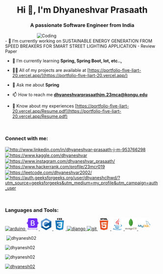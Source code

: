 

<h1 align="center">Hi 👋, I'm Dhyaneshvar Prasaath</h1>
<h3 align="center">A passionate Software Engineer from India</h3>

<img align="right" alt="Coding" width="400" src="https://miro.medium.com/v2/resize:fit:1400/format:webp/1*VMmvImch6VU5pc2VktY1uw.gif">


<br>
- 🔭 I’m currently working on SUSTAINABLE ENERGY GENERATION FROM SPEED BREAKERS FOR SMART STREET LIGHTING APPLICATION - Review Paper

- 🌱 I’m currently learning **Spring, Spring Boot, Iot, etc..,**

- 👨‍💻 All of my projects are available at [https://portfolio-five-liart-20.vercel.app/](https://portfolio-five-liart-20.vercel.app/)

- 💬 Ask me about **Spring**

- 📫 How to reach me **dhyaneshvarprasaathjm.23mca@kongu.edu**

- 📄 Know about my experiences [https://portfolio-five-liart-20.vercel.app/Resume.pdf](https://portfolio-five-liart-20.vercel.app/Resume.pdf)
<br>
<h3 align="left">Connect with me:</h3>
<p align="left">
<a href="https://linkedin.com/in/http://www.linkedin.com/in/dhyaneshvar-prasaath-j-m-953766298" target="blank"><img align="center" src="https://raw.githubusercontent.com/rahuldkjain/github-profile-readme-generator/master/src/images/icons/Social/linked-in-alt.svg" alt="http://www.linkedin.com/in/dhyaneshvar-prasaath-j-m-953766298" height="30" width="40" /></a>
<a href="https://kaggle.com/https://www.kaggle.com/dhyaneshvar" target="blank"><img align="center" src="https://raw.githubusercontent.com/rahuldkjain/github-profile-readme-generator/master/src/images/icons/Social/kaggle.svg" alt="https://www.kaggle.com/dhyaneshvar" height="30" width="40" /></a>
<a href="https://instagram.com/https://www.instagram.com/dhyaneshvar_prasaath/" target="blank"><img align="center" src="https://raw.githubusercontent.com/rahuldkjain/github-profile-readme-generator/master/src/images/icons/Social/instagram.svg" alt="https://www.instagram.com/dhyaneshvar_prasaath/" height="30" width="40" /></a>
<a href="https://www.hackerrank.com/https://www.hackerrank.com/profile/23mcr019" target="blank"><img align="center" src="https://raw.githubusercontent.com/rahuldkjain/github-profile-readme-generator/master/src/images/icons/Social/hackerrank.svg" alt="https://www.hackerrank.com/profile/23mcr019" height="30" width="40" /></a>
<a href="https://www.leetcode.com/https://leetcode.com/dhyaneshvar2002/" target="blank"><img align="center" src="https://raw.githubusercontent.com/rahuldkjain/github-profile-readme-generator/master/src/images/icons/Social/leet-code.svg" alt="https://leetcode.com/dhyaneshvar2002/" height="30" width="40" /></a>
<a href="https://auth.geeksforgeeks.org/user/https://auth.geeksforgeeks.org/user/dhyaneshclhwd/?utm_source=geeksforgeeks&utm_medium=my_profile&utm_campaign=auth_user" target="blank"><img align="center" src="https://raw.githubusercontent.com/rahuldkjain/github-profile-readme-generator/master/src/images/icons/Social/geeks-for-geeks.svg" alt="https://auth.geeksforgeeks.org/user/dhyaneshclhwd/?utm_source=geeksforgeeks&utm_medium=my_profile&utm_campaign=auth_user" height="30" width="40" /></a>
</p>
<br>

<h3 align="left">Languages and Tools:</h3>
<p align="left"> <a href="https://www.arduino.cc/" target="_blank" rel="noreferrer"> <img src="https://cdn.worldvectorlogo.com/logos/arduino-1.svg" alt="arduino" width="40" height="40"/> </a> <a href="https://getbootstrap.com" target="_blank" rel="noreferrer"> <img src="https://raw.githubusercontent.com/devicons/devicon/master/icons/bootstrap/bootstrap-plain-wordmark.svg" alt="bootstrap" width="40" height="40"/> </a> <a href="https://www.cprogramming.com/" target="_blank" rel="noreferrer"> <img src="https://raw.githubusercontent.com/devicons/devicon/master/icons/c/c-original.svg" alt="c" width="40" height="40"/> </a> <a href="https://www.w3schools.com/css/" target="_blank" rel="noreferrer"> <img src="https://raw.githubusercontent.com/devicons/devicon/master/icons/css3/css3-original-wordmark.svg" alt="css3" width="40" height="40"/> </a> <a href="https://www.djangoproject.com/" target="_blank" rel="noreferrer"> <img src="https://cdn.worldvectorlogo.com/logos/django.svg" alt="django" width="40" height="40"/> </a> <a href="https://git-scm.com/" target="_blank" rel="noreferrer"> <img src="https://www.vectorlogo.zone/logos/git-scm/git-scm-icon.svg" alt="git" width="40" height="40"/> </a> <a href="https://www.w3.org/html/" target="_blank" rel="noreferrer"> <img src="https://raw.githubusercontent.com/devicons/devicon/master/icons/html5/html5-original-wordmark.svg" alt="html5" width="40" height="40"/> </a> <a href="https://www.java.com" target="_blank" rel="noreferrer"> <img src="https://raw.githubusercontent.com/devicons/devicon/master/icons/java/java-original.svg" alt="java" width="40" height="40"/> </a> <a href="https://www.mongodb.com/" target="_blank" rel="noreferrer"> <img src="https://raw.githubusercontent.com/devicons/devicon/master/icons/mongodb/mongodb-original-wordmark.svg" alt="mongodb" width="40" height="40"/> </a> <a href="https://www.mysql.com/" target="_blank" rel="noreferrer"> <img src="https://raw.githubusercontent.com/devicons/devicon/master/icons/mysql/mysql-original-wordmark.svg" alt="mysql" width="40" height="40"/> </a> </p>

<p>&nbsp;<img align="" src="https://github-readme-stats.vercel.app/api?username=dhyanesh02&show_icons=true&locale=en" alt="dhyanesh02" /></p>

<p><img align="" src="https://github-readme-streak-stats.herokuapp.com/?user=dhyanesh02&" alt="dhyanesh02" /></p>

<p align="left"> <img src="https://komarev.com/ghpvc/?username=dhyanesh02&label=Profile%20views&color=0e75b6&style=flat" alt="dhyanesh02" /> </p>

<p align="left"> <a href="https://github.com/ryo-ma/github-profile-trophy"><img src="https://github-profile-trophy.vercel.app/?username=dhyanesh02" alt="dhyanesh02" /></a> </p>

<p align="left"> <a href="https://twitter.com/" target="blank"><img src="https://img.shields.io/twitter/follow/?logo=twitter&style=for-the-badge" alt="" /></a> </p>
